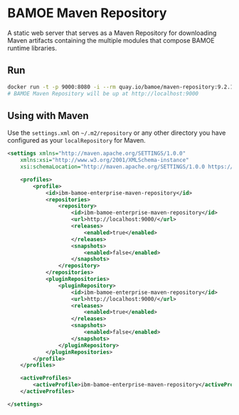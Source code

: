 # BAMOE Maven Repository

A static web server that serves as a Maven Repository for downloading Maven artifacts containing the multiple modules that compose BAMOE runtime libraries.

## Run

```bash
docker run -t -p 9000:8080 -i --rm quay.io/bamoe/maven-repository:9.2.1-ibm-0005
# BAMOE Maven Repository will be up at http://localhost:9000
```

## Using with Maven

Use the `settings.xml` on `~/.m2/repository` or any other directory you have configured as your `localRepository` for Maven.

```xml
<settings xmlns="http://maven.apache.org/SETTINGS/1.0.0"
    xmlns:xsi="http://www.w3.org/2001/XMLSchema-instance"
    xsi:schemaLocation="http://maven.apache.org/SETTINGS/1.0.0 https://maven.apache.org/xsd/settings-1.0.0.xsd">

    <profiles>
        <profile>
            <id>ibm-bamoe-enterprise-maven-repository</id>
            <repositories>
                <repository>
                    <id>ibm-bamoe-enterprise-maven-repository</id>
                    <url>http://localhost:9000/</url>
                    <releases>
                        <enabled>true</enabled>
                    </releases>
                    <snapshots>
                        <enabled>false</enabled>
                    </snapshots>
                </repository>
            </repositories>
            <pluginRepositories>
                <pluginRepository>
                    <id>ibm-bamoe-enterprise-maven-repository</id>
                    <url>http://localhost:9000/</url>
                    <releases>
                        <enabled>true</enabled>
                    </releases>
                    <snapshots>
                        <enabled>false</enabled>
                    </snapshots>
                </pluginRepository>
            </pluginRepositories>
        </profile>
    </profiles>

    <activeProfiles>
        <activeProfile>ibm-bamoe-enterprise-maven-repository</activeProfile>
    </activeProfiles>

</settings>
```

